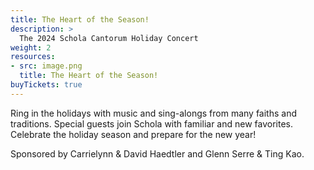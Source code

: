 ```yaml
---
title: The Heart of the Season!
description: >
  The 2024 Schola Cantorum Holiday Concert
weight: 2
resources:
- src: image.png
  title: The Heart of the Season!
buyTickets: true
---
```


Ring in the holidays with music and sing-alongs from many faiths and traditions. 
Special guests join Schola with familiar and new favorites.
Celebrate the holiday season and prepare for the new year!

Sponsored by Carrielynn & David Haedtler and Glenn Serre & Ting Kao. 